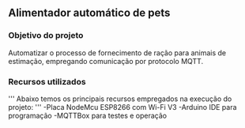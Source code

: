 ## Alimentador automático de pets

### Objetivo do projeto
Automatizar o processo de fornecimento de ração para animais de estimação, empregando comunicação por protocolo MQTT.

### Recursos utilizados
'''
Abaixo temos os principais recursos empregados na execução do projeto:
'''
-Placa NodeMcu ESP8266 com Wi-Fi V3
-Arduino IDE para programação
-MQTTBox para testes e operação

